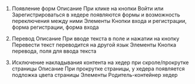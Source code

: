1. Появление форм
Описание
При клике на кнопки Войти или Зарегистрироваться в хедере появляются формы и возможность переключения между ними
Элементы
Кнопки входа и регистрации, форма регистрации, форма входа

2. Перевод
Описание
При вводе текста в поле и нажатии на кнопку Перевести текст переводится на другой язык
Элементы
Кнопка перевода, поля для ввода текста

3. Исключение накладывания контента на хедер при скроле/прокрутке страницы
Описание
При прокрутке страницы, у хедера появляется подложка цвета страницы
Элементы
Родитель-контейнер хедер